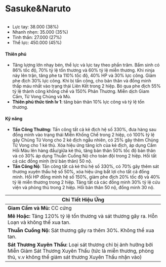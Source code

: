 # Sasuke\&Naruto

<figure><img src="../../.gitbook/assets/narutosasuke.gif" alt=""><figcaption></figcaption></figure>

* Lực tay: 38.000 (38%)
* Nhanh nhẹn: 35.000 (35%)
* Tinh thần: 27.000 (27%)
* Thể lực: 450.000 (45%)

#### **Thiên phú**

* Tăng lượng lớn nhạy bén, thể lực và lực tay theo phần trăm. Bẩm sinh có 86% tốc độ, 70% tỷ lệ tổn thương và 60% tỷ lệ miễn thương. Khi ninja này lên trận, tăng phe ta 110% tốc độ, 40% HP và 30% lực công. Giảm phe địch 30% lực công. Khi bị tấn công, cho bản thân và đồng minh thấp máu nhất vào trạng thái Liên Kết trong 2 hiệp. Bỏ qua phe địch 55% tỷ lệ thành công khống chế và 150% Phản Thương. Miễn dịch Giam Cầm, Tử Vong Chủng và Mù.
* **Thiên phú thức tỉnh lv 1**: tăng bản thân 10% lực công và tỷ lệ tổn thương.

#### **Kỹ năng**&#x20;

* **Tấn Công Thường:** Tấn công tất cả kẻ địch hệ số 330%, đưa hàng sau đồng minh vào trạng thái Miễn Khống Chế trong 2 hiệp, có 100% tỷ lệ gây Chủng Tử Vong cho 2 kẻ địch ngẫu nhiên, có 25% gây thêm Chủng Tử Vong cho 1 kẻ thù. Xóa hiệu ứng tăng ích của kẻ địch, áp dụng Cấm Hồi Máu lên hàng đầu/giữa kẻ thù, tăng bản thân 50% tốc độ bản thân và có 30% áp dụng Thuẫn Cuồng Nộ cho toàn đội trong 2 hiệp. Hồi tất cả các đồng minh (trừ bản thân) 50 nộ.
* **Tấn Công Nộ**: Tấn công tất cả kẻ thù hệ số 330%, có 70% gây thêm sát thương xuyên thấu hệ số 50%, xóa hiệu ứng bất lợi cho tất cả đồng minh. Hồi HP đồng minh hệ số 150%, giảm phe địch 20% tốc độ và 40% tỷ lệ miễn thương trong 2 hiệp. Tăng tất cả các đồng minh 30% tỷ lệ cứu viện và phòng thủ trong 2 hiệp. Hồi bản thân 50 nộ, đồng minh 30 nộ.

| Chi Tiết Hiệu Ứng                                                                                                                                                                  |
| ---------------------------------------------------------------------------------------------------------------------------------------------------------------------------------- |
| **Giam Cầm và Mù:** CC cứng                                                                                                                                                        |
| **Mê Hoặc:** Tăng 120% tỷ lệ tổn thương và sát thương gây ra. Hỗn Loạn và không thế xua tan.                                                                                       |
| **Thuẫn Cuồng Nộ:** Sát thương gây ra thêm 30%. Không thể xua tan.                                                                                                                 |
| **Sát Thương Xuyên Thấu:** Loại sát thương chỉ bị ảnh hưởng bởi Miễn Giảm Sát Thương Xuyên Thấu (tức là miễn thương, phòng thủ, v.v không thể giảm sát thương Xuyên Thấu nhận vào) |
